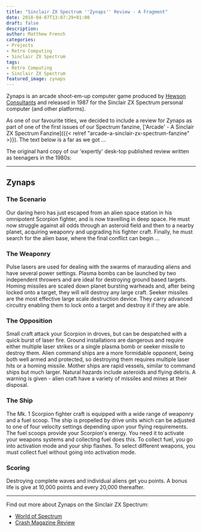 ```yaml
---
title: "Sinclair ZX Spectrum ''Zynaps'' Review - A Fragment"
date: 2018-04-07T13:07:29+01:00
draft: false
description: 
author: Matthew French
categories:
- Projects
- Retro Computing
- Sinclair ZX Spectrum
tags:
- Retro Computing
- Sinclair ZX Spectrum
featured_image: zynaps
---
```


Zynaps is an arcade shoot-em-up computer game produced by [Hewson Consultants](http://www.hewsonconsultants.com/) and released in 1987 for the Sinclair ZX Spectrum personal computer (and other platforms).

As one of our favourite titles, we decided to include a review for Zynaps as part of one of the first issues of our Spectrum fanzine, ['Arcade' - A Sinclair ZX Spectrum Fanzine]({{< relref "arcade-a-sinclair-zx-spectrum-fanzine" >}}). The text below is a far as we got ...

<!--more-->

The original hard copy of our 'expertly' desk-top published review written as teenagers in the 1980s:

---

## Zynaps

### The Scenario

Our daring hero has just escaped from an alien space station in his omnipotent Scorpion fighter, and is now travelling in deep space. He must now struggle against all odds through an asteroid field and then to a nearby planet, acquiring weaponry and upgrading his fighter craft. Finally, he must search for the alien base, where the final conflict can begin ...

### The Weaponry

Pulse lasers are used for dealing with the swarms of marauding aliens and have several power settings. Plasma bombs can be launched by two independent throwers and are ideal for destroying ground based targets. Homing missiles are scaled down planet bursting warheads and, after being locked onto a target, they will will destroy any large craft. Seeker missiles are the most effective large scale destruction device. They carry advanced circuitry enabling them to lock onto a target and destroy it if they are able.

### The Opposition

Small craft attack your Scorpion in droves, but can be despatched with a quick burst of laser fire. Ground installations are dangerous and require either multiple laser strikes or a single plasma bomb or seeker missile to destroy them. Alien command ships are a more formidable opponent, being both well armed and protected, so destroying them requires multiple laser hits or a homing missile. Mother ships are rapid vessels, similar to command ships but much larger. Natural hazards include asteroids and flying debris. A warning is given - alien craft have a variety of missiles and mines at their disposal.

### The Ship

The Mk. 1 Scorpion fighter craft is equipped with a wide range of weaponry and a fuel scoop. The ship is propelled by drive units which can be adjusted to one of four velocity settings depending upon your flying requirements. The fuel scoops provide your Scorpion's energy. You need it to activate your weapons systems and collecting fuel does this. To collect fuel, you go into activation mode and your ship flashes. To select different weapons, you must collect fuel without going into activation mode.

### Scoring

Destroying complete waves and individual aliens get you points. A bonus life is give at 10,000 points and every 20,000 thereafter.

---

Find out more about Zynaps on the Sinclair ZX Spectrum:

- [World of Spectrum](http://www.worldofspectrum.org/infoseekid.cgi?id=0005890)
- [Crash Magazine Review](http://www.crashonline.org.uk/42/zynaps.htm)